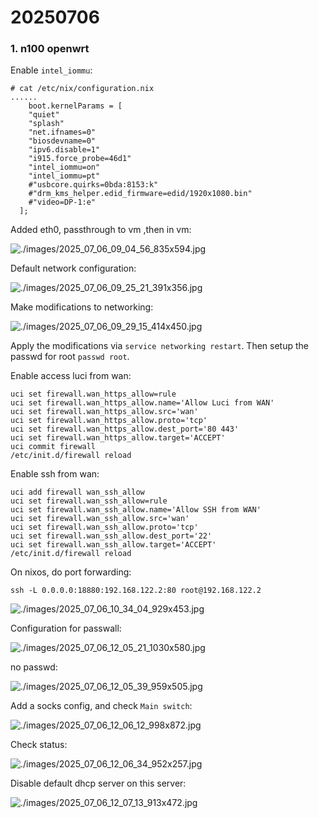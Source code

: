 # 20250706
### 1. n100 openwrt
Enable `intel_iommu`:      

```
# cat /etc/nix/configuration.nix
......
    boot.kernelParams = [
    "quiet"
    "splash"
    "net.ifnames=0"
    "biosdevname=0"
    "ipv6.disable=1"
    "i915.force_probe=46d1"
    "intel_iommu=on"
    "intel_iommu=pt"
    #"usbcore.quirks=0bda:8153:k"
    #"drm_kms_helper.edid_firmware=edid/1920x1080.bin"
    #"video=DP-1:e"
  ];

```
Added eth0, passthrough to vm ,then in vm:    

![./images/2025_07_06_09_04_56_835x594.jpg](./images/2025_07_06_09_04_56_835x594.jpg)

Default network configuration:    

![./images/2025_07_06_09_25_21_391x356.jpg](./images/2025_07_06_09_25_21_391x356.jpg)

Make modifications to networking:     

![./images/2025_07_06_09_29_15_414x450.jpg](./images/2025_07_06_09_29_15_414x450.jpg)

Apply the modifications via `service networking restart`. Then setup the passwd for root `passwd root`.      

Enable access luci from wan:     

```
uci set firewall.wan_https_allow=rule
uci set firewall.wan_https_allow.name='Allow Luci from WAN'
uci set firewall.wan_https_allow.src='wan'
uci set firewall.wan_https_allow.proto='tcp'
uci set firewall.wan_https_allow.dest_port='80 443'
uci set firewall.wan_https_allow.target='ACCEPT'
uci commit firewall
/etc/init.d/firewall reload

```
Enable ssh from wan:     

```
uci add firewall wan_ssh_allow
uci set firewall.wan_ssh_allow=rule
uci set firewall.wan_ssh_allow.name='Allow SSH from WAN'
uci set firewall.wan_ssh_allow.src='wan'
uci set firewall.wan_ssh_allow.proto='tcp'
uci set firewall.wan_ssh_allow.dest_port='22'
uci set firewall.wan_ssh_allow.target='ACCEPT'
/etc/init.d/firewall reload
```
On nixos, do port forwarding:    

```
ssh -L 0.0.0.0:18880:192.168.122.2:80 root@192.168.122.2
```

![./images/2025_07_06_10_34_04_929x453.jpg](./images/2025_07_06_10_34_04_929x453.jpg)

Configuration for passwall:   

![./images/2025_07_06_12_05_21_1030x580.jpg](./images/2025_07_06_12_05_21_1030x580.jpg)

no passwd:    

![./images/2025_07_06_12_05_39_959x505.jpg](./images/2025_07_06_12_05_39_959x505.jpg)

Add a socks config, and check `Main switch`:     

![./images/2025_07_06_12_06_12_998x872.jpg](./images/2025_07_06_12_06_12_998x872.jpg)

Check status:    

![./images/2025_07_06_12_06_34_952x257.jpg](./images/2025_07_06_12_06_34_952x257.jpg)

Disable default dhcp server on this server:     

![./images/2025_07_06_12_07_13_913x472.jpg](./images/2025_07_06_12_07_13_913x472.jpg)

